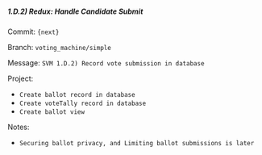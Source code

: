 ##### 1.D.2) Redux: Handle Candidate Submit
Commit: `{next}`

Branch: `voting_machine/simple`

Message: `SVM 1.D.2) Record vote submission in database`

Project:
* `Create ballot record in database`
* `Create voteTally record in database`
* `Create ballot view `

Notes:
* `Securing ballot privacy, and Limiting ballot submissions is later`
